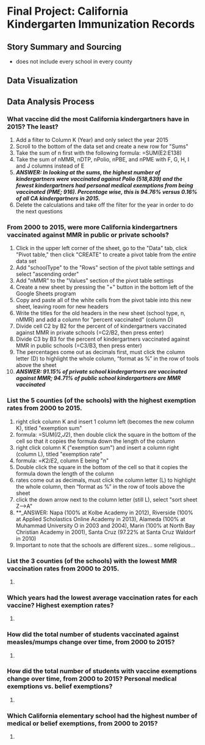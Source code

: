 # Final Project: California Kindergarten Immunization Records

## Story Summary and Sourcing
* does not include every school in every county

## Data Visualization 


## Data Analysis Process

### What vaccine did the most California kindergartners have in 2015? The least?
1. Add a filter to Column K (Year) and only select the year 2015
2. Scroll to the bottom of the data set and create a new row for "Sums"
3. Take the sum of n first with the following formula: =SUM(E2:E138)
4. Take the sum of nMMR, nDTP, nPolio, nPBE, and nPME with F, G, H, I and J columns instead of E
5. **_ANSWER: In looking at the sums, the highest number of kindergartners were vaccinated against Polio (518,839) and the fewest kindergartners had personal medical exemptions from being vaccinated (PME; 916). Percentage wise, this is 94.76% versus 0.16% of all CA kindergartners in 2015._**
6. Delete the calculations and take off the filter for the year in order to do the next questions

### From 2000 to 2015, were more California kindergartners vaccinated against MMR in public or private schools?
1. Click in the upper left corner of the sheet, go to the "Data" tab, click "Pivot table," then click "CREATE" to create a pivot table from the *entire* data set
2. Add "schoolType" to the "Rows" section of the pivot table settings and select "ascending order"
3. Add "nMMR" to the "Values" section of the pivot table settings
4. Create a new sheet by pressing the "+" button in the bottom left of the Google Sheets program
5. Copy and paste all of the white cells from the pivot table into this new sheet, leaving room for new headers
6. Write the titles for the old headers in the new sheet (school type, n, nMMR) and add a column for "percent vaccinated" (column D)
7. Divide cell C2 by B2 for the percent of of kindergartners vaccinated against MMR in private schools (=C2/B2, then press enter)
8. Divide C3 by B3 for the percent of kindergartners vaccinated against MMR in public schools (=C3/B3, then press enter)
9. The percentages come out as decimals first, must click the column letter (D) to highlight the whole column, “format as %” in the row of tools above the sheet
10. **_ANSWER: 91.15% of private school kindergartners are vaccinated against MMR; 94.71% of public school kindergartners are MMR vaccinated_**

### List the 5 counties (of the schools) with the highest exemption rates from 2000 to 2015.
1. right click column K and insert 1 column left (becomes the new column K), titled "exemption sum"
2. formula: =SUM($I$2,$J$2), then double click the square in the bottom of the cell so that it copies the formula down the length of the column
3. right click column K ("exemption sum") and insert a column right (column L), titled "exemption rate" 
4. formula: =$K$2/$E$2, column E being "n"
5. Double click the square in the bottom of the cell so that it copies the formula down the length of the column
6. rates come out as decimals, must click the column letter (L) to highlight the whole column, then “format as %” in the row of tools above the sheet
7. click the down arrow next to the column letter (still L), select "sort sheet Z-->A"
8. **_ANSWER: Napa (100% at Kolbe Academy in 2012), Riverside (100% at Applied Scholastics Online Academy in 2013), Alameda (100% at Muhammad University O in 2003 and 2004), Marin (100% at North Bay Christian Academy in 2001), Santa Cruz (97.22% at Santa Cruz Waldorf in 2010)
9. Important to note that the schools are different sizes... some religious...

### List the 3 counties (of the schools) with the lowest MMR vaccination rates from 2000 to 2015.
1. 

### Which years had the lowest average vaccination rates for each vaccine? Highest exemption rates?
1. 

### How did the total number of students vaccinated against measles/mumps change over time, from 2000 to 2015?
1. 

### How did the total number of students with vaccine exemptions change over time, from 2000 to 2015? Personal medical exemptions vs. belief exemptions?
1.

### Which California elementary school had the highest number of medical or belief exemptions, from 2000 to 2015?
1. 
